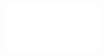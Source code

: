 <iframe src="//player.bilibili.com/player.html?isOutside=true&aid=113526052032396&bvid=BV1rVBqYVEE3&cid=26903643973&p=1" scrolling="no" border="0" frameborder="no" framespacing="0" allowfullscreen="true"></iframe>